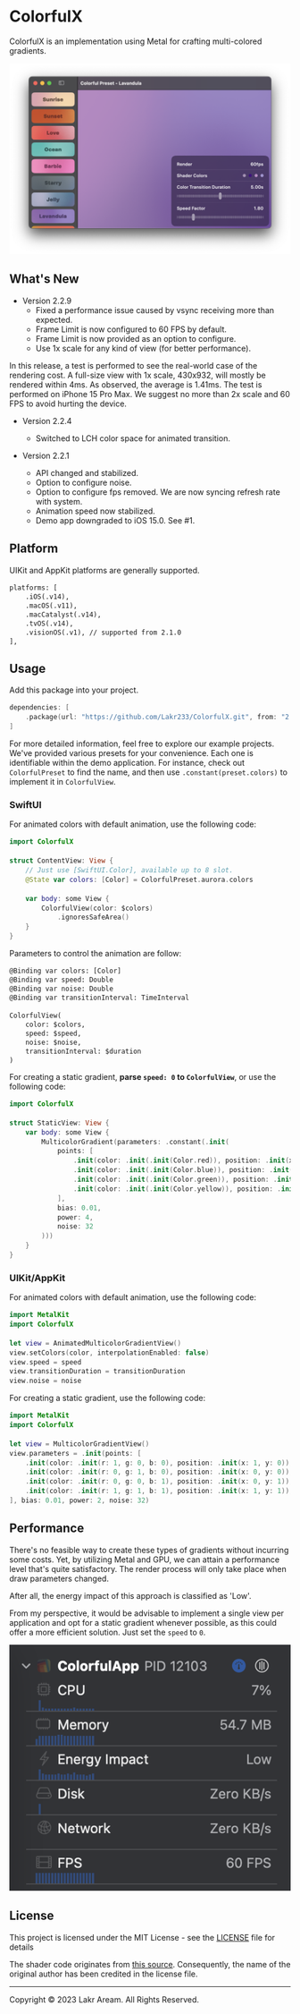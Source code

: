 # ColorfulX

ColorfulX is an implementation using Metal for crafting multi-colored gradients.

![Screenshot](./Example/Screenshot.png)

## What's New

- Version 2.2.9
    - Fixed a performance issue caused by vsync receiving more than expected.
    - Frame Limit is now configured to 60 FPS by default.
    - Frame Limit is now provided as an option to configure.
    - Use 1x scale for any kind of view (for better performance).

In this release, a test is performed to see the real-world case of the rendering cost. A full-size view with 1x scale, 430x932, will mostly be rendered within 4ms. As observed, the average is 1.41ms. The test is performed on iPhone 15 Pro Max. We suggest no more than 2x scale and 60 FPS to avoid hurting the device.

- Version 2.2.4
    - Switched to LCH color space for animated transition.

- Version 2.2.1
    - API changed and stabilized.
    - Option to configure noise.
    - Option to configure fps removed. We are now syncing refresh rate with system.
    - Animation speed now stabilized.
    - Demo app downgraded to iOS 15.0. See #1.

## Platform

UIKit and AppKit platforms are generally supported.

```
platforms: [
    .iOS(.v14),
    .macOS(.v11),
    .macCatalyst(.v14),
    .tvOS(.v14),
    .visionOS(.v1), // supported from 2.1.0
],
```

## Usage

Add this package into your project.

```swift
dependencies: [
    .package(url: "https://github.com/Lakr233/ColorfulX.git", from: "2.2.1"),
]
```

For more detailed information, feel free to explore our example projects. We've provided various presets for your convenience. Each one is identifiable within the demo application. For instance, check out `ColorfulPreset` to find the name, and then use `.constant(preset.colors)` to implement it in `ColorfulView`.

### SwiftUI

For animated colors with default animation, use the following code:

```swift
import ColorfulX

struct ContentView: View {
    // Just use [SwiftUI.Color], available up to 8 slot.
    @State var colors: [Color] = ColorfulPreset.aurora.colors

    var body: some View {
        ColorfulView(color: $colors)
            .ignoresSafeArea()
    }
}
```

Parameters to control the animation are follow:

```
@Binding var colors: [Color]
@Binding var speed: Double
@Binding var noise: Double
@Binding var transitionInterval: TimeInterval

ColorfulView(
    color: $colors,
    speed: $speed,
    noise: $noise,
    transitionInterval: $duration
)
```

For creating a static gradient, **parse `speed: 0` to `ColorfulView`**, or use the following code:

```swift
import ColorfulX

struct StaticView: View {
    var body: some View {
        MulticolorGradient(parameters: .constant(.init(
            points: [
                .init(color: .init(.init(Color.red)), position: .init(x: 0, y: 0)),
                .init(color: .init(.init(Color.blue)), position: .init(x: 1, y: 0)),
                .init(color: .init(.init(Color.green)), position: .init(x: 0, y: 1)),
                .init(color: .init(.init(Color.yellow)), position: .init(x: 1, y: 1)),
            ],
            bias: 0.01,
            power: 4,
            noise: 32
        )))
    }
}
```

### UIKit/AppKit

For animated colors with default animation, use the following code:

```swift
import MetalKit
import ColorfulX

let view = AnimatedMulticolorGradientView()
view.setColors(color, interpolationEnabled: false)
view.speed = speed
view.transitionDuration = transitionDuration
view.noise = noise
```

For creating a static gradient, use the following code:

```swift
import MetalKit
import ColorfulX

let view = MulticolorGradientView()
view.parameters = .init(points: [
    .init(color: .init(r: 1, g: 0, b: 0), position: .init(x: 1, y: 0)),
    .init(color: .init(r: 0, g: 1, b: 0), position: .init(x: 0, y: 0)),
    .init(color: .init(r: 0, g: 0, b: 1), position: .init(x: 0, y: 1)),
    .init(color: .init(r: 1, g: 1, b: 1), position: .init(x: 1, y: 1)),
], bias: 0.01, power: 2, noise: 32)
```

## Performance

There's no feasible way to create these types of gradients without incurring some costs. Yet, by utilizing Metal and GPU, we can attain a performance level that's quite satisfactory. The render process will only take place when draw parameters changed.

After all, the energy impact of this approach is classified as 'Low'.

From my perspective, it would be advisable to implement a single view per application and opt for a static gradient whenever possible, as this could offer a more efficient solution. Just set the `speed` to `0`.

![PerformanceDemo](./Example/Performance.png)

## License

This project is licensed under the MIT License - see the [LICENSE](LICENSE) file for details

The shader code originates from [this source](https://github.com/ArthurGuibert/SwiftUI-MulticolorGradient). Consequently, the name of the original author has been credited in the license file.

---

Copyright © 2023 Lakr Aream. All Rights Reserved.

